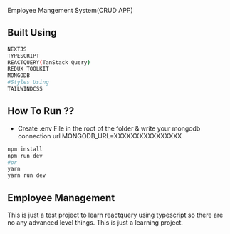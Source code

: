 Employee Mangement System(CRUD APP)

## Built Using

```bash
NEXTJS
TYPESCRIPT
REACTQUERY(TanStack Query)
REDUX TOOLKIT
MONGODB
#Styles Using
TAILWINDCSS
```

## How To Run ??

- Create .env File in the root of the folder & write your mongodb connection url MONGODB_URL=XXXXXXXXXXXXXXXX

```bash
npm install
npm run dev
#or
yarn
yarn run dev
```

## Employee Management

This is just a test project to learn reactquery using typescript so there are no any advanced level things. This is just a learning project.
